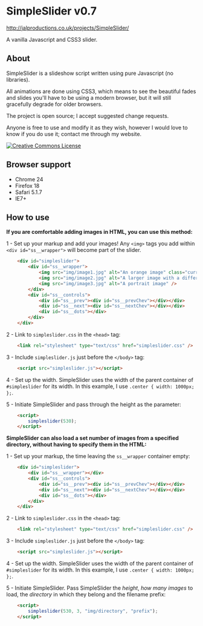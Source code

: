 SimpleSlider v0.7
=================
http://jalproductions.co.uk/projects/SimpleSlider/

A vanilla Javascript and CSS3 slider.


About
-----

SimpleSlider is a slideshow script written using pure Javascript (no libraries).

All animations are done using CSS3, which means to see the beautiful fades and slides you'll have to be using a modern browser, but it will still gracefully degrade for older browsers.

The project is open source; I accept suggested change requests.

Anyone is free to use and modify it as they wish, however I would love to know if you do use it; contact me through my website.

<a rel="license" href="http://creativecommons.org/licenses/by/3.0/deed.en_US" title="SimpleSlider by JaL Productions is licensed under a Creative Commons Attribution 3.0 Unported License"><img alt="Creative Commons License" style="border-width:0" src="http://i.creativecommons.org/l/by/3.0/88x31.png" /></a>


Browser support
---------------

- Chrome 24
- Firefox 18
- Safari 5.1.7
- IE7+


How to use
----------

**If you are comfortable adding images in HTML, you can use this method:**

1 - Set up your markup and add your images! Any `<img>` tags you add within `<div id="ss__wrapper">` will become part of the slider.
```html
	<div id="simpleslider">
		<div id="ss__wrapper">
			<img src="img/image1.jpg" alt="An orange image" class="current"/>
			<img src="img/image2.jpg" alt="A larger image with a different proportion to ss" />
			<img src="img/image3.jpg" alt="A portrait image" />
		</div>
		<div id="ss__controls">
			<div id="ss__prev"><div id="ss__prevChev"></div></div>
			<div id="ss__next"><div id="ss__nextChev"></div></div>
			<div id="ss__dots"></div>
		</div>
	</div>
```

2 - Link to `simpleslider.css` in the `<head>` tag:
```html
	<link rel="stylesheet" type="text/css" href="simpleslider.css" />
```

3 - Include `simpleslider.js` just before the `</body>` tag:
```html
    <script src="simpleslider.js"></script>
```

4 - Set up the width. SimpleSlider uses the width of the parent container of `#simpleslider` for its width. In this example, I use `.center { width: 1000px; };`.

5 - Initiate SimpleSlider and pass through the height as the parameter:
```html
	<script>
		simpleslider(530);
	</script>
```

**SimpleSlider can also load a set number of images from a specified directory, without having to specify them in the HTML:**

1 - Set up your markup, the time leaving the `ss__wrapper` container empty:
```html
	<div id="simpleslider">
		<div id="ss__wrapper"></div>
		<div id="ss__controls">
			<div id="ss__prev"><div id="ss__prevChev"></div></div>
			<div id="ss__next"><div id="ss__nextChev"></div></div>
			<div id="ss__dots"></div>
		</div>
	</div>
```

2 - Link to `simpleslider.css` in the `<head>` tag:
```html
	<link rel="stylesheet" type="text/css" href="simpleslider.css" />
```

3 - Include `simpleslider.js` just before the `</body>` tag:
```html
    <script src="simpleslider.js"></script>
```

4 - Set up the width. SimpleSlider uses the width of the parent container of `#simpleslider` for its width. In this example, I use `.center { width: 1000px; };`.

5 - Initiate SimpleSlider. Pass SimpleSlider the *height*, *how many images* to load, the *directory* in which they belong and the filename prefix:
```html
	<script>
		simpleslider(530, 3, "img/directory", "prefix");
	</script>
```
